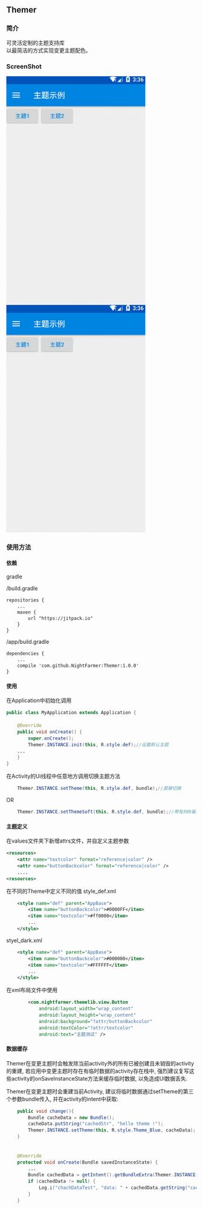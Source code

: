 ## Themer

### 简介
可灵活定制的主题支持库</br>
以最简洁的方式实现变更主题配色。</br>

### ScreenShot
![示例1](https://raw.githubusercontent.com/NightFarmer/Themer/master/sample/screenshot/Themer1.gif "示例1")
![示例1](https://raw.githubusercontent.com/NightFarmer/Themer/master/sample/screenshot/Themer1.gif "示例1")

### 使用方法

#### 依赖
gradle

/build.gradle
```
repositories {
    ...
    maven {
        url "https://jitpack.io"
    }
}
```
/app/build.gradle
```
dependencies {
    ...
    compile 'com.github.NightFarmer:Themer:1.0.0'
}
```
#### 使用
在Application中初始化调用
```java
public class MyApplication extends Application {

    @Override
    public void onCreate() {
        super.onCreate();
        Themer.INSTANCE.init(this, R.style.def);//设置默认主题
	...
    }
}
```

在Activity的Ui线程中任意地方调用切换主题方法
```java
    Themer.INSTANCE.setTheme(this, R.style.def, bundle);//直接切换
```
OR
```java
    Themer.INSTANCE.setThemeSoft(this, R.style.def, bundle);//带有300毫秒的渐变动画
```

#### 主题定义

在values文件夹下新增attrs文件，并自定义主题参数
```xml
<resources>
    <attr name="textcolor" format="reference|color" />
    <attr name="buttonBackcolor" format="reference|color" />
    ....
<resources>
```

在不同的Theme中定义不同的值
style_def.xml
```xml
    <style name="def" parent="AppBase">
        <item name="buttonBackcolor">#0000FF</item>
        <item name="textcolor">#ff0000</item>
        ...
    </style>
```
styel_dark.xml
```xml
    <style name="def" parent="AppBase">
        <item name="buttonBackcolor">#000000</item>
        <item name="textcolor">#FFFFFF</item>
        ...
    </style>
```

在xml布局文件中使用
```xml
        <com.nightfarmer.themelib.view.Button
            android:layout_width="wrap_content"
            android:layout_height="wrap_content"
            android:background="?attr/buttonBackcolor"
            android:textColor="?attr/textcolor"
            android:text="主题测试" />
```

#### 数据缓存
Themer在变更主题时会触发除当前activity外的所有已被创建且未销毁的activity的重建, 若应用中变更主题时存在有临时数据的activity存在栈中, 强烈建议复写这些activity的onSaveInstanceState方法来缓存临时数据, 以免造成UI数据丢失.

Themer在变更主题时会重建当前Activity, 建议将临时数据通过setTheme的第三个参数bundle传入, 并在activity的intent中获取:
```java
    public void change(){
        Bundle cacheData = new Bundle();
        cacheData.putString("cachedStr", "hello theme !");
        Themer.INSTANCE.setTheme(this, R.style.Theme_Blue, cacheData);
    }


    @Override
    protected void onCreate(Bundle savedInstanceState) {
        ...
        Bundle cachedData = getIntent().getBundleExtra(Themer.INSTANCE.getCachedDataKey());
        if (cachedData != null) {
            Log.i("chachDataTest", "data: " + cachedData.getString("cachedStr"));
        }
    }
```


